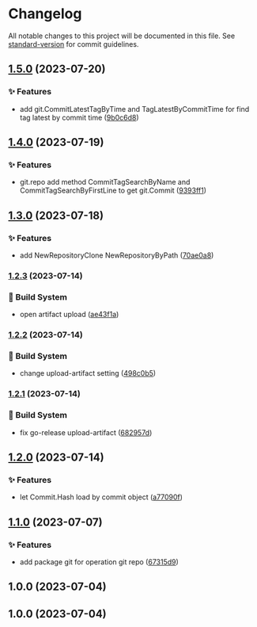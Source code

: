 # Changelog

All notable changes to this project will be documented in this file. See [standard-version](https://github.com/conventional-changelog/standard-version) for commit guidelines.

## [1.5.0](https://github.com/sinlov-go/go-git-tools/compare/v1.4.0...v1.5.0) (2023-07-20)


### ✨ Features

* add git.CommitLatestTagByTime and TagLatestByCommitTime for find tag latest by commit time ([9b0c6d8](https://github.com/sinlov-go/go-git-tools/commit/9b0c6d83dc5816687005d21967f6efb060ef45aa))

## [1.4.0](https://github.com/sinlov-go/go-git-tools/compare/v1.3.0...v1.4.0) (2023-07-19)


### ✨ Features

* git.repo add method CommitTagSearchByName and CommitTagSearchByFirstLine to get git.Commit ([9393ff1](https://github.com/sinlov-go/go-git-tools/commit/9393ff1e0856af721040c357fb315408486b03e1))

## [1.3.0](https://github.com/sinlov-go/go-git-tools/compare/v1.2.3...v1.3.0) (2023-07-18)


### ✨ Features

* add NewRepositoryClone  NewRepositoryByPath ([70ae0a8](https://github.com/sinlov-go/go-git-tools/commit/70ae0a87ce7b2ef740980c9597f0502d1c0ae236))

### [1.2.3](https://github.com/sinlov-go/go-git-tools/compare/v1.2.2...v1.2.3) (2023-07-14)


### 👷‍ Build System

* open artifact upload ([ae43f1a](https://github.com/sinlov-go/go-git-tools/commit/ae43f1a37fadc52ff9501f7180616c92db4eca4d))

### [1.2.2](https://github.com/sinlov-go/go-git-tools/compare/v1.2.1...v1.2.2) (2023-07-14)


### 👷‍ Build System

* change upload-artifact setting ([498c0b5](https://github.com/sinlov-go/go-git-tools/commit/498c0b539c6692dc3d4d8662668add4560e7762a))

### [1.2.1](https://github.com/sinlov-go/go-git-tools/compare/v1.2.0...v1.2.1) (2023-07-14)


### 👷‍ Build System

* fix go-release upload-artifact ([682957d](https://github.com/sinlov-go/go-git-tools/commit/682957d7efd7861592b3aeff4bc093eaa39afb6c))

## [1.2.0](https://github.com/sinlov-go/go-git-tools/compare/v1.1.0...v1.2.0) (2023-07-14)


### ✨ Features

* let Commit.Hash load by commit object ([a77090f](https://github.com/sinlov-go/go-git-tools/commit/a77090f2f170f71a6ee791c0c7a5e8b6953db464))

## [1.1.0](https://github.com/sinlov-go/go-git-tools/compare/v1.0.0...v1.1.0) (2023-07-07)


### ✨ Features

* add package git for operation git repo ([67315d9](https://github.com/sinlov-go/go-git-tools/commit/67315d99fdb71622ab98a190d9fe9b22b237cb78))

## 1.0.0 (2023-07-04)

## 1.0.0 (2023-07-04)
